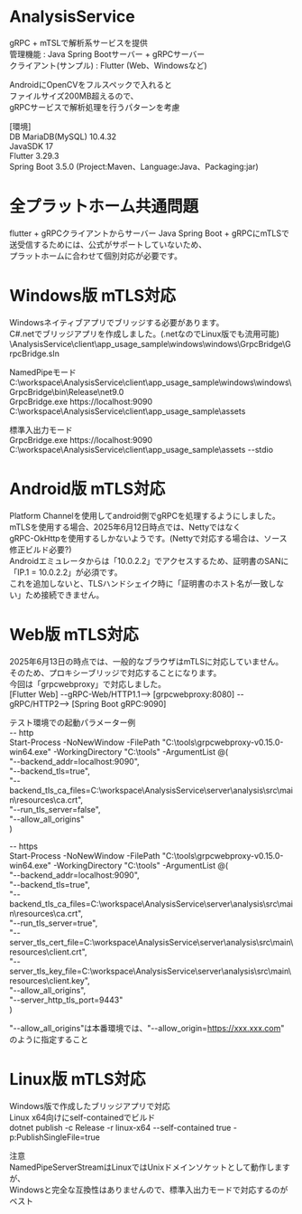 # AnalysisService
gRPC + mTSLで解析系サービスを提供  
管理機能 : Java Spring Bootサーバー + gRPCサーバー  
クライアント(サンプル) : Flutter (Web、Windowsなど)

AndroidにOpenCVをフルスペックで入れると  
ファイルサイズ200MB超えるので、  
gRPCサービスで解析処理を行うパターンを考慮

[環境]  
DB MariaDB(MySQL) 10.4.32  
JavaSDK 17  
Flutter 3.29.3  
Spring Boot 3.5.0 (Project:Maven、Language:Java、Packaging:jar)


# 全プラットホーム共通問題
flutter + gRPCクライアントからサーバー Java Spring Boot + gRPCにmTLSで  
送受信するためには、公式がサポートしていないため、  
プラットホームに合わせて個別対応が必要です。

# Windows版 mTLS対応
Windowsネイティブアプリでブリッジする必要があります。  
C#.netでブリッジアプリを作成しました。(.netなのでLinux版でも流用可能)  
\AnalysisService\client\app_usage_sample\windows\windows\GrpcBridge\GrpcBridge.sln

NamedPipeモード  
C:\workspace\AnalysisService\client\app_usage_sample\windows\windows\GrpcBridge\bin\Release\net9.0  
GrpcBridge.exe https://localhost:9090 C:\workspace\AnalysisService\client\app_usage_sample\assets

標準入出力モード  
GrpcBridge.exe https://localhost:9090 C:\workspace\AnalysisService\client\app_usage_sample\assets --stdio

# Android版 mTLS対応
Platform Channelを使用してandroid側でgRPCを処理するようにしました。  
mTLSを使用する場合、2025年6月12日時点では、Nettyではなく  
gRPC-OkHttpを使用するしかないようです。(Nettyで対応する場合は、ソース修正ビルド必要?)  
Androidエミュレータからは「10.0.2.2」でアクセスするため、証明書のSANに「IP.1 = 10.0.2.2」が必須です。  
これを追加しないと、TLSハンドシェイク時に「証明書のホスト名が一致しない」ため接続できません。

# Web版 mTLS対応
2025年6月13日の時点では、一般的なブラウザはmTLSに対応していません。  
そのため、プロキシーブリッジで対応することになります。  
今回は「grpcwebproxy」で対応しました。  
[Flutter Web] --gRPC-Web/HTTP1.1--> [grpcwebproxy:8080] --gRPC/HTTP2--> [Spring Boot gRPC:9090]

テスト環境での起動パラメーター例  
-- http  
Start-Process -NoNewWindow -FilePath "C:\tools\grpcwebproxy-v0.15.0-win64.exe" -WorkingDirectory "C:\tools" -ArgumentList @(  
  "--backend_addr=localhost:9090",  
  "--backend_tls=true",  
  "--backend_tls_ca_files=C:\workspace\AnalysisService\server\analysis\src\main\resources\ca.crt",  
  "--run_tls_server=false",  
  "--allow_all_origins"  
)

-- https  
Start-Process -NoNewWindow -FilePath "C:\tools\grpcwebproxy-v0.15.0-win64.exe" -WorkingDirectory "C:\tools" -ArgumentList @(  
  "--backend_addr=localhost:9090",  
  "--backend_tls=true",  
  "--backend_tls_ca_files=C:\workspace\AnalysisService\server\analysis\src\main\resources\ca.crt",  
  "--run_tls_server=true",  
  "--server_tls_cert_file=C:\workspace\AnalysisService\server\analysis\src\main\resources\client.crt",  
  "--server_tls_key_file=C:\workspace\AnalysisService\server\analysis\src\main\resources\client.key",  
  "--allow_all_origins",  
  "--server_http_tls_port=9443"  
)

"--allow_all_origins"は本番環境では、"--allow_origin=https://xxx.xxx.com"  
のように指定すること

# Linux版 mTLS対応
Windows版で作成したブリッジアプリで対応  
Linux x64向けにself-containedでビルド  
dotnet publish -c Release -r linux-x64 --self-contained true -p:PublishSingleFile=true  

注意  
NamedPipeServerStreamはLinuxではUnixドメインソケットとして動作しますが、  
Windowsと完全な互換性はありませんので、標準入出力モードで対応するのがベスト

